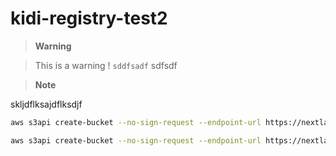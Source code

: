 # kidi-registry-test2

> **Warning**

> This is a warning ! `sddfsadf` sdfsdf


> **Note**

skljdflksajdflksdjf

```sh
aws s3api create-bucket --no-sign-request --endpoint-url https://nextlab.hwangsehyun.com:41443/s3 --bucket lfs-storage
```

```bash
aws s3api create-bucket --no-sign-request --endpoint-url https://nextlab.hwangsehyun.com:41443/s3 --bucket lfs-storage
```
